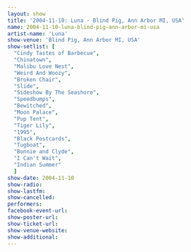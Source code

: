 ```yaml
---
layout: show
title: '2004-11-10: Luna - Blind Pig, Ann Arbor MI, USA'
name: 2004-11-10-luna-blind-pig-ann-arbor-mi-usa
artist-name: 'Luna'
show-venue: 'Blind Pig, Ann Arbor MI, USA'
show-setlist: [
  "Cindy Tastes of Barbecue",
  "Chinatown",
  "Malibu Love Nest",
  "Weird And Woozy",
  "Broken Chair",
  "Slide",
  "Sideshow By The Seashore",
  "Speedbumps",
  "Bewitched",
  "Moon Palace",
  "Pup Tent",
  "Tiger Lily",
  "1995",
  "Black Postcards",
  "Tugboat",
  "Bonnie and Clyde",
  "I Can't Wait",
  "Indian Summer"
  ]
show-date: 2004-11-10
show-radio: 
show-lastfm: 
show-cancelled: 
performers: 
facebook-event-url: 
show-poster-url: 
show-ticket-url: 
show-venue-website: 
show-additional: 
---
```


